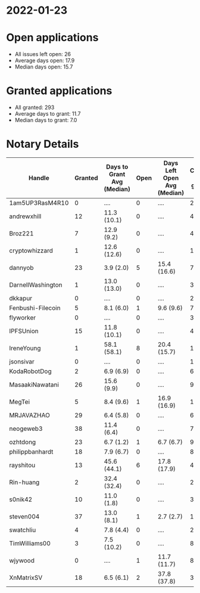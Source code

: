 2022-01-23
==========

# Open applications

- All issues left open: 26
- Average days open: 17.9
- Median days open: 15.7

# Granted applications

- All granted: 293
- Average days to grant: 11.7
- Median days to grant: 7.0

# Notary Details

| Handle            |   Granted | Days to Grant Avg (Median)   |   Open | Days Left Open Avg (Median)   |   Closed (no grant) |
|-------------------|-----------|------------------------------|--------|-------------------------------|---------------------|
| 1am5UP3RasM4R10   |         0 | ....                         |      0 | ....                          |                   2 |
| andrewxhill       |        12 | 11.3  (10.1)                 |      0 | ....                          |                  48 |
| Broz221           |         7 | 12.9  (9.2)                  |      0 | ....                          |                  48 |
| cryptowhizzard    |         1 | 12.6  (12.6)                 |      0 | ....                          |                  11 |
| dannyob           |        23 | 3.9  (2.0)                   |      5 | 15.4  (16.6)                  |                  79 |
| DarnellWashington |         1 | 13.0  (13.0)                 |      0 | ....                          |                   3 |
| dkkapur           |         0 | ....                         |      0 | ....                          |                   2 |
| Fenbushi-Filecoin |         5 | 8.1  (6.0)                   |      1 | 9.6  (9.6)                    |                  73 |
| flyworker         |         0 | ....                         |      0 | ....                          |                   3 |
| IPFSUnion         |        15 | 11.8  (10.1)                 |      0 | ....                          |                  44 |
| IreneYoung        |         1 | 58.1  (58.1)                 |      8 | 20.4  (15.7)                  |                  14 |
| jsonsivar         |         0 | ....                         |      0 | ....                          |                  13 |
| KodaRobotDog      |         2 | 6.9  (6.9)                   |      0 | ....                          |                   6 |
| MasaakiNawatani   |        26 | 15.6  (9.9)                  |      0 | ....                          |                  92 |
| MegTei            |         5 | 8.4  (9.6)                   |      1 | 16.9  (16.9)                  |                  18 |
| MRJAVAZHAO        |        29 | 6.4  (5.8)                   |      0 | ....                          |                  61 |
| neogeweb3         |        38 | 11.4  (6.4)                  |      0 | ....                          |                  74 |
| ozhtdong          |        23 | 6.7  (1.2)                   |      1 | 6.7  (6.7)                    |                  90 |
| philippbanhardt   |        18 | 7.9  (6.7)                   |      0 | ....                          |                  81 |
| rayshitou         |        13 | 45.6  (44.1)                 |      6 | 17.8  (17.9)                  |                  48 |
| Rin-huang         |         2 | 32.4  (32.4)                 |      0 | ....                          |                   2 |
| s0nik42           |        10 | 11.0  (1.8)                  |      0 | ....                          |                  30 |
| steven004         |        37 | 13.0  (8.1)                  |      1 | 2.7  (2.7)                    |                 103 |
| swatchliu         |         4 | 7.8  (4.4)                   |      0 | ....                          |                  20 |
| TimWilliams00     |         3 | 7.5  (10.2)                  |      0 | ....                          |                   8 |
| wjywood           |         0 | ....                         |      1 | 11.7  (11.7)                  |                   8 |
| XnMatrixSV        |        18 | 6.5  (6.1)                   |      2 | 37.8  (37.8)                  |                  30 |